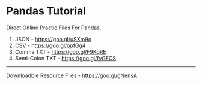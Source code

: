 # Pandas Tutorial

Direct Online Practie Files For Pandas. 
1. JSON - https://goo.gl/uSXm9o
2. CSV - https://goo.gl/opfGg4
3. Comma TXT - https://goo.gl/F9KqRE
4. Semi-Colon TXT - https://goo.gl/fvGFCS

--------------------------------

Downloadble Resource Files - 
https://goo.gl/gNensA 
